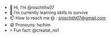 - 👋 Hi, I’m @nischiths07
- 🌱 I’m currently learning skills to survive
- 📫 How to reach me @ : snischith07@gmail.com
- 😄 Pronouns: he/him
- ⚡ Fun fact:  @creatat_ns1

<!---
nischiths07/nischiths07 is a ✨ special ✨ repository because its `README.md` (this file) appears on your GitHub profile.
You can click the Preview link to take a look at your changes.
--->
